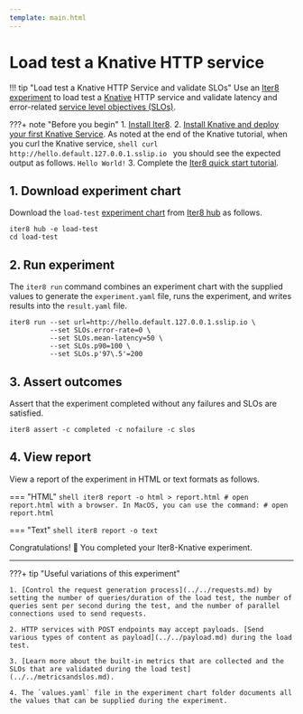 ```yaml
---
template: main.html
---
```


# Load test a Knative HTTP service

!!! tip "Load test a Knative HTTP Service and validate SLOs"
    Use an [Iter8 experiment](../../../../getting-started/concepts.md#what-is-an-iter8-experiment) to load test a [Knative](https://knative.dev/) HTTP service and validate latency and error-related [service level objectives (SLOs)](../../../../user-guide/topics/slos.md).

???+ note "Before you begin"
    1. [Install Iter8](../../../../getting-started/install.md).
    2. [Install Knative and deploy your first Knative Service](https://knative.dev/docs/getting-started/first-service/). As noted at the end of the Knative tutorial, when you curl the Knative service,
    ```shell
    curl http://hello.default.127.0.0.1.sslip.io
    ```
    you should see the expected output as follows.
    ```
    Hello World!
    ```
    3. Complete the [Iter8 quick start tutorial](../../../../getting-started/your-first-experiment.md).


## 1. Download experiment chart
Download the `load-test` [experiment chart](../../../../getting-started/concepts.md#experiment-chart) from [Iter8 hub](../../../../user-guide/topics/iter8hub.md) as follows.

```shell
iter8 hub -e load-test
cd load-test
```

## 2. Run experiment
The `iter8 run` command combines an experiment chart with the supplied values to generate the `experiment.yaml` file, runs the experiment, and writes results into the `result.yaml` file.

```shell
iter8 run --set url=http://hello.default.127.0.0.1.sslip.io \
          --set SLOs.error-rate=0 \
          --set SLOs.mean-latency=50 \
          --set SLOs.p90=100 \
          --set SLOs.p'97\.5'=200
```

## 3. Assert outcomes
Assert that the experiment completed without any failures and SLOs are satisfied.

```shell
iter8 assert -c completed -c nofailure -c slos
```

## 4. View report
View a report of the experiment in HTML or text formats as follows.

=== "HTML"
    ```shell
    iter8 report -o html > report.html
    # open report.html with a browser. In MacOS, you can use the command:
    # open report.html
    ```

=== "Text"
    ```shell
    iter8 report -o text
    ```

Congratulations! :tada: You completed your Iter8-Knative experiment.

***

???+ tip "Useful variations of this experiment"

    1. [Control the request generation process](../../requests.md) by setting the number of queries/duration of the load test, the number of queries sent per second during the test, and the number of parallel connections used to send requests.

    2. HTTP services with POST endpoints may accept payloads. [Send various types of content as payload](../../payload.md) during the load test.

    3. [Learn more about the built-in metrics that are collected and the SLOs that are validated during the load test](../../metricsandslos.md).
    
    4. The `values.yaml` file in the experiment chart folder documents all the values that can be supplied during the experiment.

